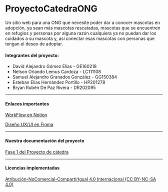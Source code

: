 # ProyectoCatedraONG
Un sitio web para una ONG que necesite poder dar a conocer mascotas en adopción, ya sean más mascotas rescatadas, mascotas que se encuentren en refugios y personas por alguna razón cualquiera ya no puedan dar los cuidados a su mascota y, así conectar esas mascotas con personas que tengan el deseo de adoptar.

#### Integrantes del proyecto:
- David Alejandro Gómez Elías - GE160218
- Nelson Orlando Lemus Cardoza - LC111108
- Samuel Alejandro Granados González - GG150384
- Esteban Elías Hernández Portillo - HP201278
- Bryan Rubén De Paz Rivera - DR202095

------------



#### Enlaces importantes
[WorkFlow en Notion](http://https://mercury-elf-107.notion.site/Workflow-proyecto-de-c-tedra-3a34acde2e964a62ae32d032fe7cb68b "WorkFlow en Notion")

[Diseño UX/UI en Figma](http://www.figma.com/file/wpSWRhkgUFYan9KjOdPXUU/Proyecto-de-catedra?node-id=0%3A1 "Diseño UX/UI en Figma")

------------

#### Nuestra documentación del proyecto
[Fase 1 del Proyecto de cátedra](https://docs.google.com/document/d/1BmDUyk4BDoo-VdYKjLywkzdsoc9GkQyH5Q2GreOyPhA/edit?usp=sharing "Fase 1 del Proyecto de cátedra") 


------------
#### Licencias implementadas
[Atribución-NoComercial-CompartirIgual 4.0 Internacional (CC BY-NC-SA 4.0) ](http://creativecommons.org/licenses/by-nc/4.0/deed.es "Atribución-NoComercial-CompartirIgual 4.0 Internacional (CC BY-NC-SA 4.0) ")

